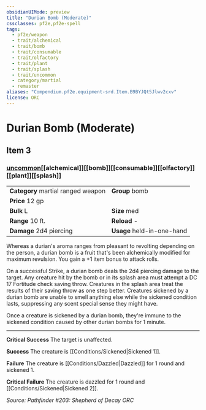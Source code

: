 ```yaml
---
obsidianUIMode: preview
title: "Durian Bomb (Moderate)"
cssclasses: pf2e,pf2e-spell
tags:
  - pf2e/weapon
  - trait/alchemical
  - trait/bomb
  - trait/consumable
  - trait/olfactory
  - trait/plant
  - trait/splash
  - trait/uncommon
  - category/martial
  - remaster
aliases: "Compendium.pf2e.equipment-srd.Item.B9BYJQt5Jlwv2cxv"
license: ORC
---
```

# Durian Bomb (Moderate)
## Item 3
### [uncommon](uncommon.md "Uncommon Rarity Trait")[[alchemical]][[bomb]][[consumable]][[olfactory]][[plant]][[splash]]

|  |  |
| -- | -- |
| **Category** martial ranged weapon | **Group** bomb |
| **Price** 12 gp |  |
| **Bulk** L | **Size** med |
|**Range** 10 ft.| **Reload** -|
| **Damage** 2d4 piercing  | **Usage** held-in-one-hand |



Whereas a durian's aroma ranges from pleasant to revolting depending on the person, a durian bomb is a fruit that's been alchemically modified for maximum revulsion. You gain a +1 item bonus to attack rolls.

On a successful Strike, a durian bomb deals the 2d4 piercing damage to the target. Any creature hit by the bomb or in its splash area must attempt a DC 17 Fortitude check saving throw. Creatures in the splash area treat the results of their saving throw as one step better. Creatures sickened by a durian bomb are unable to smell anything else while the sickened condition lasts, suppressing any scent special sense they might have.

Once a creature is sickened by a durian bomb, they're immune to the sickened condition caused by other durian bombs for 1 minute.

* * *

**Critical Success** The target is unaffected.

**Success** The creature is [[Conditions/Sickened|Sickened 1]].

**Failure** The creature is [[Conditions/Dazzled|Dazzled]] for 1 round and sickened 1.

**Critical Failure** The creature is dazzled for 1 round and [[Conditions/Sickened|Sickened 2]].

*Source: Pathfinder #203: Shepherd of Decay*
*ORC*